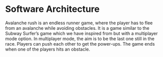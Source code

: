 # Software Architecture

Avalanche rush is an endless runner game, where the player has to flee from an avalanche while avoiding obstacles.  It is a game similar to the Subway Surfer’s game which we have inspired from but with a multiplayer mode option. In multiplayer mode, the aim is to be the last one still in the race. Players can push each other to get the power-ups. The game ends when one of the players hits an obstacle.
